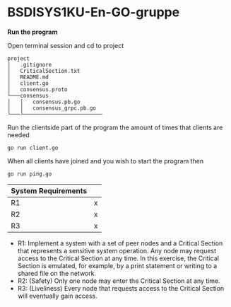 
# BSDISYS1KU-En-GO-gruppe
**Run the program**

Open terminal session and cd to project
```
project
│   .gitignore
│   CriticalSection.txt
│   README.md
│   client.go
│   consensus.proto
└───consensus
│   │   consensus.pb.go
│   │   consensus_grpc.pb.go
└───└─────────────────────────
```

Run the clientside part of the program the amount of times that clients are needed
```
go run client.go
```

When all clients have joined and you wish to start the program then
```
go run ping.go
```

| System Requirements |  |
|--|--|
| R1 | x |
| R2 | x |
| R3 | x |

-   R1: Implement a system with a set of peer nodes and a Critical Section that represents a sensitive system operation. Any node may request access to the Critical Section at any time. In this exercise, the Critical Section is emulated, for example, by a print statement or writing to a shared file on the network.
-   R2: (Safety) Only one node may enter the Critical Section at any time.
-   R3: (Liveliness) Every node that requests access to the Critical Section will eventually gain access.
